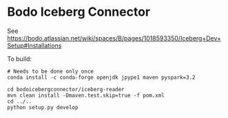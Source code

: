 # Bodo Iceberg Connector

See https://bodo.atlassian.net/wiki/spaces/B/pages/1018593350/Iceberg+Dev+Setup#Installations

To build:

    # Needs to be done only once
    conda install -c conda-forge openjdk jpype1 maven pyspark=3.2

    cd bodoicebergconnector/iceberg-reader
    mvn clean install -Dmaven.test.skip=true -f pom.xml
    cd ../..
    python setup.py develop

